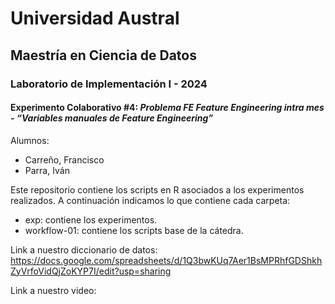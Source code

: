 # Universidad Austral
## Maestría en Ciencia de Datos
### Laboratorio de Implementación I - 2024

#### Experimento Colaborativo #4: <i>Problema  FE  Feature Engineering intra mes - “Variables manuales de Feature Engineering” </i>

Alumnos:
- Carreño, Francisco
- Parra, Iván

Este repositorio contiene los scripts en R asociados a los experimentos realizados.
A continuación indicamos lo que contiene cada carpeta:
- exp: contiene los experimentos.
- workflow-01: contiene los scripts base de la cátedra.


Link a nuestro diccionario de datos:
https://docs.google.com/spreadsheets/d/1Q3bwKUq7Aer1BsMPRhfGDShkhZyVrfoVidQjZoKYP7I/edit?usp=sharing

Link a nuestro video:
